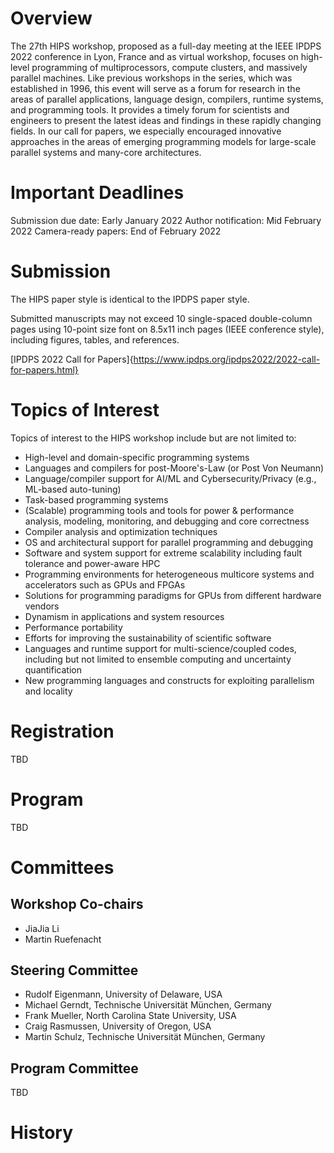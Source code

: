 # Overview
The 27th HIPS workshop, proposed as a full-day meeting at the IEEE IPDPS 2022
conference in Lyon, France and as virtual workshop, focuses on high-level
programming of multiprocessors, compute clusters, and massively parallel
machines. Like previous workshops in the series, which was established in 1996,
this event will serve as a forum for research in the areas of parallel
applications, language design, compilers, runtime systems, and programming
tools. It provides a timely forum for scientists and engineers to present the
latest ideas and findings in these rapidly changing fields. In our call for
papers, we especially encouraged innovative approaches in the areas of emerging
programming models for large-scale parallel systems and many-core
architectures.

# Important Deadlines
Submission due date: Early January 2022
Author notification: Mid February 2022
Camera-ready papers: End of February 2022

# Submission
The HIPS paper style is identical to the IPDPS paper style.

Submitted manuscripts may not exceed 10 single-spaced double-column pages using
10-point size font on 8.5x11 inch pages (IEEE conference style), including
figures, tables, and references.

[IPDPS 2022 Call for Papers]{https://www.ipdps.org/ipdps2022/2022-call-for-papers.html}

# Topics of Interest
Topics of interest to the HIPS workshop include but are not limited to:
- High-level and domain-specific programming systems
- Languages and compilers for post-Moore's-Law (or Post Von Neumann)
- Language/compiler support for AI/ML and Cybersecurity/Privacy (e.g., ML-based auto-tuning)
- Task-based programming systems
- (Scalable) programming tools and tools for power & performance analysis, modeling, monitoring, and debugging and core correctness
- Compiler analysis and optimization techniques
- OS and architectural support for parallel programming and debugging
- Software and system support for extreme scalability including fault tolerance and power-aware HPC
- Programming environments for heterogeneous multicore systems and accelerators such as GPUs and FPGAs
- Solutions for programming paradigms for GPUs from different hardware vendors
- Dynamism in applications and system resources
- Performance portability
- Efforts for improving the sustainability of scientific software 
- Languages and runtime support for multi-science/coupled codes, including but not limited to ensemble computing and uncertainty quantification
- New programming languages and constructs for exploiting parallelism and locality

# Registration
TBD

# Program
TBD

# Committees

## Workshop Co-chairs
- JiaJia Li
- Martin Ruefenacht

## Steering Committee
- Rudolf Eigenmann, University of Delaware, USA
- Michael Gerndt, Technische Universität München, Germany
- Frank Mueller, North Carolina State University, USA
- Craig Rasmussen, University of Oregon, USA
- Martin Schulz, Technische Universität München, Germany

## Program Committee
TBD

# History
